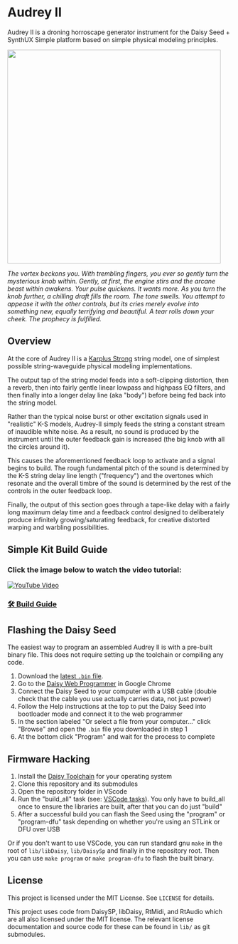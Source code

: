 # Audrey II

Audrey II is a droning horroscape generator instrument for the Daisy Seed + SynthUX Simple platform
based on simple physical modeling principles.

<img src="https://github.com/user-attachments/assets/22d8ac7f-44b9-4f52-a892-b06d96a7e520" width="480">


_The vortex beckons you. With trembling fingers, you ever so gently turn the mysterious knob within.
Gently, at first, the engine stirs and the arcane beast within awakens. Your pulse quickens.
It wants more. As you turn the knob further, a chilling draft fills the room. The tone swells.
You attempt to appease it with the other controls, but its cries merely evolve into something new,
 equally terrifying and beautiful. A tear rolls down your cheek. The prophecy is fulfilled._

## Overview

At the core of Audrey II is a [Karplus Strong](https://en.wikipedia.org/wiki/Karplus%E2%80%93Strong_string_synthesis)
string model, one of simplest  possible string-waveguide physical modeling implementations.

The output tap of the string model feeds into a soft-clipping distortion, then a reverb,
then into fairly gentle linear lowpass and highpass EQ filters, and then finally into a
longer delay line (aka "body") before being fed back into the string model.

Rather than the typical noise burst or other excitation signals used in "realistic" K-S
models, Audrey-II simply feeds the string a constant stream of inaudible white noise.
As a result, no sound is produced by the instrument until the outer feedback gain is increased
(the big knob with all the circles around it).

This causes the aforementioned feedback loop to activate and a signal begins to build. The
rough fundamental pitch of the sound is determined by the K-S string delay line length
("frequency") and the overtones which resonate and the overall timbre of the sound is
determined by the rest of the controls in the outer feedback loop.

Finally, the output of this section goes through a tape-like delay with a fairly long
maximum delay time and a feedback control designed to deliberately produce infinitely
growing/saturating feedback, for creative distorted warping and warbling possibilities.

## Simple Kit Build Guide
### Click the image below to watch the video tutorial:
[![YouTube Video](https://github.com/user-attachments/assets/f166ee74-0fbe-42b5-8a94-da846e82e30a)](https://youtu.be/icYm5FpZtrU)

### [🛠️ Build Guide](https://github.com/infrasonicaudio/audrey-ii-simple/wiki/Building-the-Audrey-II-Simple-Kit)

## Flashing the Daisy Seed

The easiest way to program an assembled Audrey II is with a pre-built binary file.
This does not require setting up the toolchain or compiling any code.

1. Download the [latest `.bin` file](https://github.com/Synthux-Academy/simple-designer-instruments/raw/main/official/audrey-ii/audrey-ii-v2.bin).
2. Go to the [Daisy Web Programmer](https://electro-smith.github.io/Programmer/) in Google Chrome
3. Connect the Daisy Seed to your computer with a USB cable (double check that the cable you use actually carries data, not just power)
4. Follow the Help instructions at the top to put the Daisy Seed into bootloader mode and connect it to the web programmer
5. In the section labeled "Or select a file from your computer..." click "Browse" and open the `.bin` file you downloaded in step 1
6. At the bottom click "Program" and wait for the process to complete

## Firmware Hacking

1. Install the [Daisy Toolchain](https://github.com/electro-smith/DaisyWiki/wiki/1.-Setting-Up-Your-Development-Environment#1-install-the-toolchain) for your operating system
2. Clone this repository and its submodules
3. Open the repository folder in VScode
4. Run the "build_all" task (see: [VSCode tasks](https://code.visualstudio.com/Docs/editor/tasks)). You only have to build_all once to ensure the libraries are built, after that you can do just "build"
5. After a successful build you can flash the Seed using the "program" or "program-dfu" task depending on whether you're using an STLink or DFU over USB

Or if you don't want to use VSCode, you can run standard gnu `make` in the root of `lib/libDaisy`,
`lib/DaisySp` and finally in the repository root. Then you can use `make program` or
`make program-dfu` to flash the built binary.

## License

This project is licensed under the MIT License. See `LICENSE` for details.

This project uses code from DaisySP, libDaisy, RtMidi, and RtAudio which are all
also licensed under the MIT license. The relevant license documentation and
source code for these can be found in `lib/` as git submodules.

